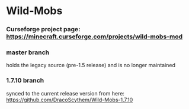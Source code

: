 # Wild-Mobs
### Curseforge project page: https://minecraft.curseforge.com/projects/wild-mobs-mod

### master branch
holds the legacy source (pre-1.5 release) and is no longer maintained

### 1.7.10 branch
synced to the current release version from here: https://github.com/DracoScythem/Wild-Mobs-1.7.10
